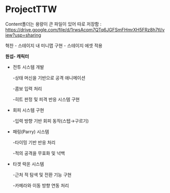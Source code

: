 # ProjectTTW

Content폴더는 용량이 큰 파일이 있어 따로 저장함 : https://drive.google.com/file/d/1rwsAcqm7QTq6JGFSmFHmrXH5FRz8h7tI/view?usp=sharing

혁찬 - 스테이지 내 미니맵 구현
      - 스테이지 에셋 적용    

**원섭- 캐릭터**

- 전투 시스템 개발
    
    -상태 머신을 기반으로 공격 애니메이션
    
    -콤보 입력 처리
    
    -히트 판정 및 피격 반응 시스템 구현
    
- 회피 시스템 구현
    
     -입력 방향 기반 회피 동작(스텝→구르기)
    
- 패링(Parry) 시스템
    
     -타이밍 기반 반응 처리 
    
     -적의 공격을 무효화 및 넉백
    
- 타겟 락온 시스템
    
     -근처 적 탐색 및 전환 기능 구현
    
     -카메라와 이동 방향 연동 처리
